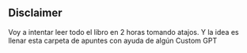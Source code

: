## Disclaimer

Voy a intentar leer todo el libro en 2 horas tomando atajos. Y la idea es llenar esta carpeta de apuntes con ayuda de algún Custom GPT